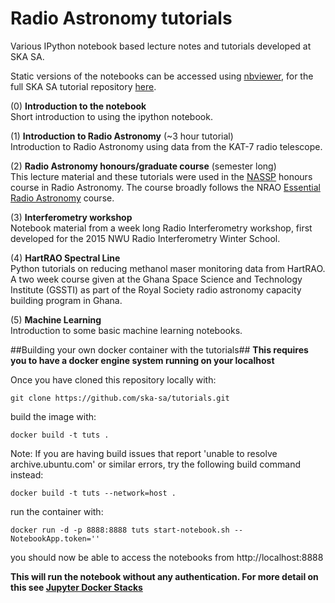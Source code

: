Radio Astronomy tutorials
==========================

Various IPython notebook based lecture notes and tutorials developed at SKA SA.

Static versions of the notebooks can be accessed using [nbviewer](http://nbviewer.ipython.org), for the full SKA SA tutorial repository [here](http://nbviewer.ipython.org/github/ska-sa/tutorials/tree/master).

(0) **Introduction to the notebook** 
<br/>
Short introduction to using the ipython notebook.

(1) **Introduction to Radio Astronomy** (~3 hour tutorial) 
<br/>
Introduction to Radio Astronomy using data from the KAT-7 radio telescope.

(2) **Radio Astronomy honours/graduate course** (semester long) 
<br/>
This lecture material and these tutorials were used in the [NASSP](http://www.star.ac.za) honours course in Radio Astronomy. The course broadly follows the NRAO [Essential Radio Astronomy](http://www.cv.nrao.edu/course/astr534/ERA.shtml) course.

(3) **Interferometry workshop**
<br/>
Notebook material from a week long Radio Interferometry workshop, first developed for the 2015 NWU Radio Interferometry Winter School.

(4) **HartRAO Spectral Line**
<br>
Python tutorials on reducing methanol maser monitoring data from HartRAO. A two week course given at the Ghana Space Science and Technology Institute (GSSTI) as part of the Royal Society radio astronomy capacity building program in Ghana.

(5) **Machine Learning**
<br>
Introduction to some basic machine learning notebooks.


##Building your own docker container with the tutorials##
**This requires you to have a docker engine system running on your localhost**

Once you have cloned this repository locally with:

```
git clone https://github.com/ska-sa/tutorials.git
```

build the image with:

```
docker build -t tuts .
```

Note: If you are having build issues that report 'unable to resolve archive.ubuntu.com' or similar errors, try the following build command instead:

```
docker build -t tuts --network=host .
```

run the container with:
```
docker run -d -p 8888:8888 tuts start-notebook.sh --NotebookApp.token=''
```

you should now be able to access the notebooks from http://localhost:8888

**This will run the notebook without any authentication. For more detail on this see [Jupyter Docker Stacks](https://github.com/Paperspace/jupyter-docker-stacks/tree/master/scipy-notebook)**

